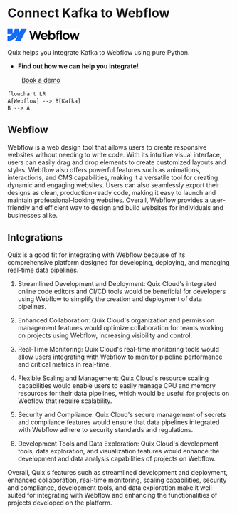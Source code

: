 # Connect Kafka to Webflow

![](./images/logo_1.jpg)

Quix helps you integrate Kafka to Webflow using pure Python.

<div class="grid cards blog-grid-card" markdown>

- __Find out how we can help you integrate!__

    <a class="md-button md-button--primary" href="https://share.hsforms.com/1iW0TmZzKQMChk0lxd_tGiw4yjw2?__hstc=175542013.2303933fbd746c0ac86d9ccbe9bc9100.1728383268831.1729603416735.1729620918855.31&__hssc=175542013.1.1729620918855&__hsfp=2132701734" target="_blank" style="margin:.5rem;">Book a demo</a>

</div>

```mermaid
flowchart LR
A[Webflow] --> B[Kafka]
B --> A
```

## Webflow

Webflow is a web design tool that allows users to create responsive websites without needing to write code. With its intuitive visual interface, users can easily drag and drop elements to create customized layouts and styles. Webflow also offers powerful features such as animations, interactions, and CMS capabilities, making it a versatile tool for creating dynamic and engaging websites. Users can also seamlessly export their designs as clean, production-ready code, making it easy to launch and maintain professional-looking websites. Overall, Webflow provides a user-friendly and efficient way to design and build websites for individuals and businesses alike.

## Integrations

Quix is a good fit for integrating with Webflow because of its comprehensive platform designed for developing, deploying, and managing real-time data pipelines. 

1. Streamlined Development and Deployment: Quix Cloud's integrated online code editors and CI/CD tools would be beneficial for developers using Webflow to simplify the creation and deployment of data pipelines.

2. Enhanced Collaboration: Quix Cloud's organization and permission management features would optimize collaboration for teams working on projects using Webflow, increasing visibility and control.

3. Real-Time Monitoring: Quix Cloud's real-time monitoring tools would allow users integrating with Webflow to monitor pipeline performance and critical metrics in real-time.

4. Flexible Scaling and Management: Quix Cloud's resource scaling capabilities would enable users to easily manage CPU and memory resources for their data pipelines, which would be useful for projects on Webflow that require scalability.

5. Security and Compliance: Quix Cloud's secure management of secrets and compliance features would ensure that data pipelines integrated with Webflow adhere to security standards and regulations.

6. Development Tools and Data Exploration: Quix Cloud's development tools, data exploration, and visualization features would enhance the development and data analysis capabilities of projects on Webflow.

Overall, Quix's features such as streamlined development and deployment, enhanced collaboration, real-time monitoring, scaling capabilities, security and compliance, development tools, and data exploration make it well-suited for integrating with Webflow and enhancing the functionalities of projects developed on the platform.

